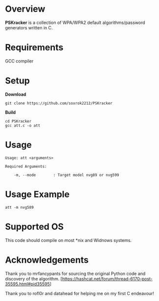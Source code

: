 # Overview

**PSKracker** is a collection of WPA/WPA2 default algorithms/password generators written in C.

# Requirements

GCC compiler

# Setup
**Download**

`git clone https://github.com/soxrok2212/PSKracker`

**Build**

```
cd PSKracker
gcc att.c -o att
```

# Usage

```
Usage: att <arguments>

Required Arguments:

	-m, --mode        : Target model nvg89 or nvg599
```

# Usage Example

```
att -m nvg589
```

# Supported OS

This code should compile on most *nix and Widnows systems.

# Acknowledgements

Thank you to mrfancypants for sourcing the original Python code and discovery of the algorithm. [https://hashcat.net/forum/thread-6170-post-35595.html#pid35595]

Thank you to rofl0r and datahead for helping me on my first C endeavour!